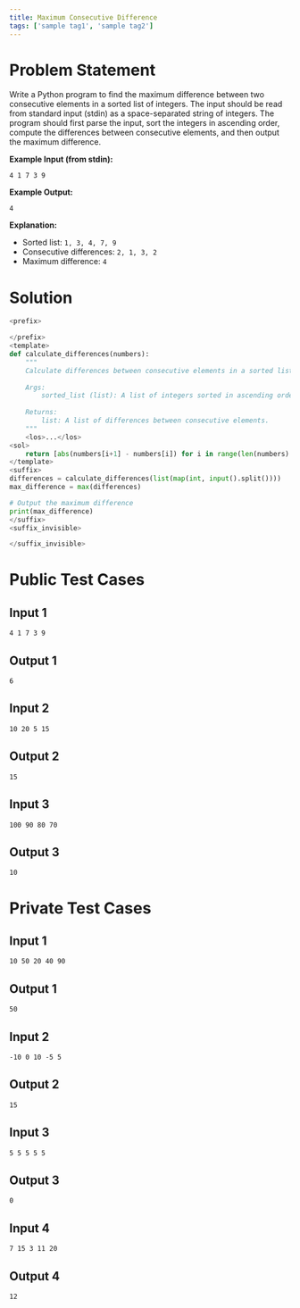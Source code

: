 ```yaml
---
title: Maximum Consecutive Difference
tags: ['sample tag1', 'sample tag2']
---
```


# Problem Statement

Write a Python program to find the maximum difference between two consecutive elements in a sorted list of integers. The input should be read from standard input (stdin) as a space-separated string of integers. The program should first parse the input, sort the integers in ascending order, compute the differences between consecutive elements, and then output the maximum difference.

**Example Input (from stdin):**  
```
4 1 7 3 9
```

**Example Output:**  
```
4
```

**Explanation:**  
- Sorted list: `1, 3, 4, 7, 9`
- Consecutive differences: `2, 1, 3, 2`
- Maximum difference: `4`
# Solution
```python test.py  -r 'python test.py'
<prefix>

</prefix>
<template>
def calculate_differences(numbers):
    """
    Calculate differences between consecutive elements in a sorted list.
    
    Args:
        sorted_list (list): A list of integers sorted in ascending order.
    
    Returns:
        list: A list of differences between consecutive elements.
    """
    <los>...</los>
<sol>
    return [abs(numbers[i+1] - numbers[i]) for i in range(len(numbers) - 1)] </sol>
</template>
<suffix>
differences = calculate_differences(list(map(int, input().split())))
max_difference = max(differences)

# Output the maximum difference
print(max_difference)
</suffix>
<suffix_invisible>

</suffix_invisible>
```

# Public Test Cases

## Input 1

```
4 1 7 3 9
```

## Output 1

```
6
```

## Input 2

```
10 20 5 15
```

## Output 2

```
15
```

## Input 3

```
100 90 80 70
```

## Output 3

```
10
```

# Private Test Cases

## Input 1

```
10 50 20 40 90
```

## Output 1

```
50
```

## Input 2

```
-10 0 10 -5 5
```

## Output 2
```
15
```

## Input 3

```
5 5 5 5 5
```

## Output 3

```
0
```

## Input 4

```
7 15 3 11 20
```

## Output 4

```
12
```
